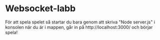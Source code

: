 # Websocket-labb

För att spela spelet så startar du bara genom att skriva "Node server.js" i konsolen när du är i mappen, går in på http://localhost:3000/ och börjar spela!
